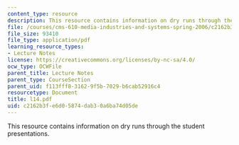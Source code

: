 ```yaml
---
content_type: resource
description: This resource contains information on dry runs through the student presentations.
file: /courses/cms-610-media-industries-and-systems-spring-2006/c2162b3fe6d05874dab30a6ba74d05de_l14.pdf
file_size: 93410
file_type: application/pdf
learning_resource_types:
- Lecture Notes
license: https://creativecommons.org/licenses/by-nc-sa/4.0/
ocw_type: OCWFile
parent_title: Lecture Notes
parent_type: CourseSection
parent_uid: f113fff8-3162-9f5b-7029-b6cab52916c4
resourcetype: Document
title: l14.pdf
uid: c2162b3f-e6d0-5874-dab3-0a6ba74d05de
---
```

This resource contains information on dry runs through the student presentations.